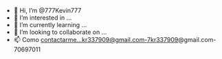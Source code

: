 - 👋 Hi, I’m @777Kevin777
- 👀 I’m interested in ...
- 🌱 I’m currently learning ...
- 💞️ I’m looking to collaborate on ...
- 📫 Como contactarme...kr337909@gmail.com-7kr337909@gmail.com-70697011

<!---
777Kevin777/777Kevin777 is a ✨ special ✨ repository because its `README.md` (this file) appears on your GitHub profile.
You can click the Preview link to take a look at your changes.
--->
